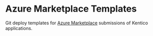 # Azure Marketplace Templates
Git deploy templates for [Azure Marketplace](https://azuremarketplace.microsoft.com/) submissions of Kentico applications.